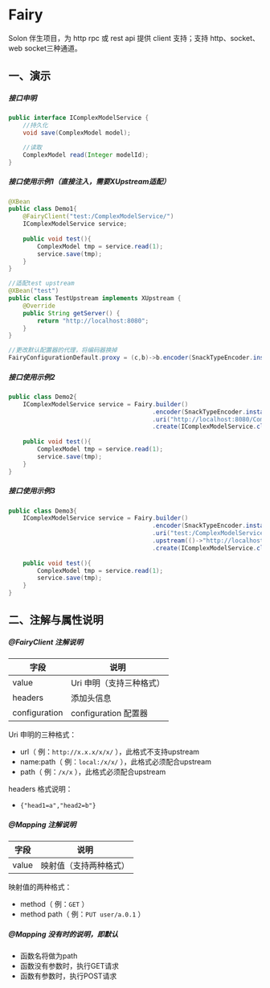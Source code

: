 
# Fairy

Solon 伴生项目，为 http rpc 或 rest api 提供 client 支持；支持 http、socket、web socket三种通道。

## 一、演示

##### 接口申明

```java
public interface IComplexModelService {
    //持久化
    void save(ComplexModel model);

    //读取
    ComplexModel read(Integer modelId);
}
```


##### 接口使用示例1（直接注入，需要XUpstream适配）

```java
@XBean
public class Demo1{
    @FairyClient("test:/ComplexModelService/")
    IComplexModelService service;
    
    public void test(){
        ComplexModel tmp = service.read(1);
        service.save(tmp);
    }
}

//适配test upstream
@XBean("test")
public class TestUpstream implements XUpstream {
    @Override
    public String getServer() {
        return "http://localhost:8080";
    }
}

//更改默认配置器的代理，将编码器换掉
FairyConfigurationDefault.proxy = (c,b)->b.encoder(SnackTypeEncoder.instance);
```

##### 接口使用示例2

```java
public class Demo2{
    IComplexModelService service = Fairy.builder()
                                        .encoder(SnackTypeEncoder.instance)
                                        .uri("http://localhost:8080/ComplexModelService/")
                                        .create(IComplexModelService.class);
    
    public void test(){
        ComplexModel tmp = service.read(1);
        service.save(tmp);
    }
}
```

##### 接口使用示例3

```java
public class Demo3{
    IComplexModelService service = Fairy.builder()
                                        .encoder(SnackTypeEncoder.instance)
                                        .uri("test:/ComplexModelService/")
                                        .upstream(()->"http://localhost:8080")
                                        .create(IComplexModelService.class);
    
    public void test(){
        ComplexModel tmp = service.read(1);
        service.save(tmp);
    }
}
```

## 二、注解与属性说明

##### @FairyClient 注解说明

| 字段 | 说明 | 
| -------- | -------- | 
| value     | Uri 申明（支持三种格式）     | 
| headers     | 添加头信息     | 
| configuration     | configuration 配置器     | 

Uri 申明的三种格式：
* url（ 例：`http://x.x.x/x/x/` ），此格式不支持upstream
* name:path（ 例：`local:/x/x/` ），此格式必须配合upstream
* path（ 例：`/x/x` ），此格式必须配合upstream

headers 格式说明：
* `{"head1=a","head2=b"}`

##### @Mapping 注解说明

| 字段 | 说明 | 
| -------- | -------- | 
| value     | 映射值（支持两种格式）     | 

映射值的两种格式：
* method（ 例：`GET` ）
* method path（ 例：`PUT user/a.0.1` ）

##### @Mapping 没有时的说明，即默认
* 函数名将做为path
* 函数没有参数时，执行GET请求
* 函数有参数时，执行POST请求

